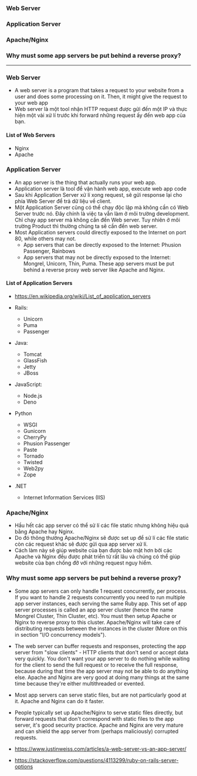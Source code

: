 ### Web Server
### Application Server
### Apache/Nginx
### Why must some app servers be put behind a reverse proxy?

---------------------------------------------

### Web Server

* A web server is a program that takes a request to your website from a user and does some processing on it. Then, it might give the request to your web app
* Web server là một tool nhận HTTP request được gửi đến một IP và thực hiện một vài xử lí trước khi forward những request ấy đến web app của bạn.

#### List of Web Servers
 * Nginx
 * Apache

### Application Server

* An app server is the thing that actually runs your web app.
* Application server là tool để vận hành web app, execute web app code
* Sau khi Application Server xử lí xong request, sẽ gửi response lại cho phía Web Server để trả dữ liệu về client.
* Một Application Server cũng có thể chạy độc lập mà không cần có Web Server trước nó. Đây chính là việc ta vẫn làm ở môi trường development. Chỉ chạy app server mà không cần đến Web server. Tuy nhiên ở môi trường Product thì thường chúng ta sẽ cần đến web server.
* Most Application servers could directly exposed to the Internet on port 80, while others may not.
    * App servers that can be directly exposed to the Internet: Phusion Passenger, Rainbows
    * App servers that may not be directly exposed to the Internet: Mongrel, Unicorn, Thin, Puma. These app servers must be put behind a reverse proxy web server like Apache and Nginx.

#### List of Application Servers
* https://en.wikipedia.org/wiki/List_of_application_servers
* Rails: 
   * Unicorn
   * Puma
   * Passenger
   
* Java: 
   * Tomcat
   * GlassFish
   * Jetty
   * JBoss
   
* JavaScript:
   * Node.js 
   * Deno
   
* Python 
   * WSGI
   * Gunicorn
   * CherryPy
   * Phusion Passenger
   * Paste
   * Tornado
   * Twisted
   * Web2py
   * Zope
   
 * .NET
   * Internet Information Services (IIS)
  
### Apache/Nginx

* Hầu hết các app server có thể sử lí các file static nhưng không hiệu quả bằng Apache hay Nginx. 
* Do đó thông thường Apache/Nginx sẽ được set up để sử lí các file static còn các request khác sẽ được gửi qua app server xử lí. 
* Cách làm này sẽ giúp website của bạn được bảo mật hơn bởi các Apache và Nginx đều được phát triển từ rất lâu và chúng có thể giúp website của bạn chống đỡ với những request nguy hiểm.

### Why must some app servers be put behind a reverse proxy?

* Some app servers can only handle 1 request concurrently, per process. If you want to handle 2 requests concurrently you need to run multiple app server instances, each serving the same Ruby app. This set of app server processes is called an app server cluster (hence the name Mongrel Cluster, Thin Cluster, etc). You must then setup Apache or Nginx to reverse proxy to this cluster. Apache/Nginx will take care of distributing requests between the instances in the cluster (More on this in section "I/O concurrency models").

* The web server can buffer requests and responses, protecting the app server from "slow clients" - HTTP clients that don't send or accept data very quickly. You don't want your app server to do nothing while waiting for the client to send the full request or to receive the full response, because during that time the app server may not be able to do anything else. Apache and Nginx are very good at doing many things at the same time because they're either multithreaded or evented.

* Most app servers can serve static files, but are not particularly good at it. Apache and Nginx can do it faster.

* People typically set up Apache/Nginx to serve static files directly, but forward requests that don't correspond with static files to the app server, it's good security practice. Apache and Nginx are very mature and can shield the app server from (perhaps maliciously) corrupted requests.


* https://www.justinweiss.com/articles/a-web-server-vs-an-app-server/
* https://stackoverflow.com/questions/4113299/ruby-on-rails-server-options

